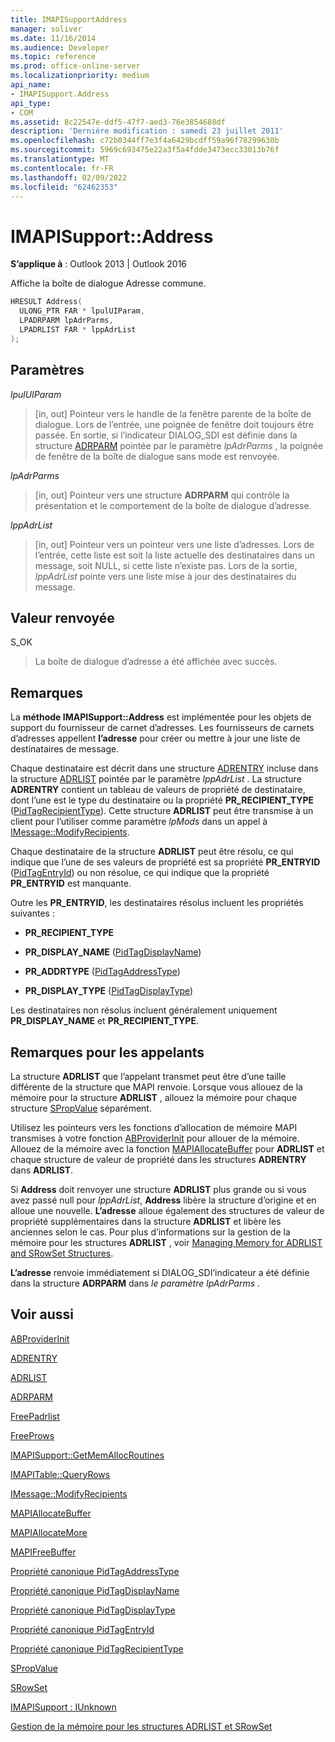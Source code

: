 ```yaml
---
title: IMAPISupportAddress
manager: soliver
ms.date: 11/16/2014
ms.audience: Developer
ms.topic: reference
ms.prod: office-online-server
ms.localizationpriority: medium
api_name:
- IMAPISupport.Address
api_type:
- COM
ms.assetid: 8c22547e-ddf5-47f7-aed3-76e3854688df
description: 'Derniére modification : samedi 23 juillet 2011'
ms.openlocfilehash: c72b0344ff7e3f4a6429bcdff59a96f78299630b
ms.sourcegitcommit: 5969c693475e22a3f5a4fdde3473ecc33013b76f
ms.translationtype: MT
ms.contentlocale: fr-FR
ms.lasthandoff: 02/09/2022
ms.locfileid: "62462353"
---
```

# <a name="imapisupportaddress"></a>IMAPISupport::Address

  
  
**S’applique à** : Outlook 2013 | Outlook 2016 
  
Affiche la boîte de dialogue Adresse commune. 
  
```cpp
HRESULT Address(
  ULONG_PTR FAR * lpulUIParam,
  LPADRPARM lpAdrParms,
  LPADRLIST FAR * lppAdrList
);
```

## <a name="parameters"></a>Paramètres

 _lpulUIParam_
  
> [in, out] Pointeur vers le handle de la fenêtre parente de la boîte de dialogue. Lors de l’entrée, une poignée de fenêtre doit toujours être passée. En sortie, si l’indicateur DIALOG_SDI est définie dans la structure [ADRPARM](adrparm.md) pointée par le paramètre  _lpAdrParms_ , la poignée de fenêtre de la boîte de dialogue sans mode est renvoyée. 
    
 _lpAdrParms_
  
> [in, out] Pointeur vers une structure **ADRPARM** qui contrôle la présentation et le comportement de la boîte de dialogue d’adresse. 
    
 _lppAdrList_
  
> [in, out] Pointeur vers un pointeur vers une liste d’adresses. Lors de l’entrée, cette liste est soit la liste actuelle des destinataires dans un message, soit NULL, si cette liste n’existe pas. Lors de la sortie,  _lppAdrList_ pointe vers une liste mise à jour des destinataires du message. 
    
## <a name="return-value"></a>Valeur renvoyée

S_OK 
  
> La boîte de dialogue d’adresse a été affichée avec succès.
    
## <a name="remarks"></a>Remarques

La **méthode IMAPISupport::Address** est implémentée pour les objets de support du fournisseur de carnet d’adresses. Les fournisseurs de carnets d’adresses appellent **l’adresse** pour créer ou mettre à jour une liste de destinataires de message. 
  
Chaque destinataire est décrit dans une structure [ADRENTRY](adrentry.md) incluse dans la structure [ADRLIST](adrlist.md) pointée par le paramètre  _lppAdrList_ . La structure **ADRENTRY** contient un tableau de valeurs de propriété de destinataire, dont l’une est le type du destinataire ou la propriété **PR_RECIPIENT_TYPE** ([PidTagRecipientType](pidtagrecipienttype-canonical-property.md)). Cette structure **ADRLIST** peut être transmise à un client pour l’utiliser comme paramètre  _lpMods_ dans un appel à [IMessage::ModifyRecipients](imessage-modifyrecipients.md).
  
Chaque destinataire de la structure **ADRLIST** peut être résolu, ce qui indique que l’une de ses valeurs de propriété est sa propriété **PR_ENTRYID** ([PidTagEntryId](pidtagentryid-canonical-property.md)) ou non résolue, ce qui indique que la propriété **PR_ENTRYID** est manquante. 
  
Outre les **PR_ENTRYID**, les destinataires résolus incluent les propriétés suivantes :
  
- **PR_RECIPIENT_TYPE**
    
- **PR_DISPLAY_NAME** ([PidTagDisplayName](pidtagdisplayname-canonical-property.md))
    
- **PR_ADDRTYPE** ([PidTagAddressType](pidtagaddresstype-canonical-property.md))
    
- **PR_DISPLAY_TYPE** ([PidTagDisplayType](pidtagdisplaytype-canonical-property.md))
    
Les destinataires non résolus incluent généralement uniquement **PR_DISPLAY_NAME** et **PR_RECIPIENT_TYPE**. 
  
## <a name="notes-to-callers"></a>Remarques pour les appelants

La structure **ADRLIST** que l’appelant transmet peut être d’une taille différente de la structure que MAPI renvoie. Lorsque vous allouez de la mémoire pour la structure **ADRLIST** , allouez la mémoire pour chaque structure [SPropValue](spropvalue.md) séparément. 
  
Utilisez les pointeurs vers les fonctions d’allocation de mémoire MAPI transmises à votre fonction [ABProviderInit](abproviderinit.md) pour allouer de la mémoire. Allouez de la mémoire avec la fonction [MAPIAllocateBuffer](mapiallocatebuffer.md) pour **ADRLIST** et chaque structure de valeur de propriété dans les structures **ADRENTRY** dans **ADRLIST**. 
  
Si **Address** doit renvoyer une structure **ADRLIST** plus grande ou si vous avez passé null pour  _lppAdrList_, **Address** libère la structure d’origine et en alloue une nouvelle. **L’adresse** alloue également des structures de valeur de propriété supplémentaires dans la structure **ADRLIST** et libère les anciennes selon le cas. Pour plus d’informations sur la gestion de la mémoire pour les structures **ADRLIST** , voir [Managing Memory for ADRLIST and SRowSet Structures](managing-memory-for-adrlist-and-srowset-structures.md).
  
 **L’adresse** renvoie immédiatement si DIALOG_SDI’indicateur a été définie dans la structure **ADRPARM** dans _le paramètre lpAdrParms_ . 
  
## <a name="see-also"></a>Voir aussi



[ABProviderInit](abproviderinit.md)
  
[ADRENTRY](adrentry.md)
  
[ADRLIST](adrlist.md)
  
[ADRPARM](adrparm.md)
  
[FreePadrlist](freepadrlist.md)
  
[FreeProws](freeprows.md)
  
[IMAPISupport::GetMemAllocRoutines](imapisupport-getmemallocroutines.md)
  
[IMAPITable::QueryRows](imapitable-queryrows.md)
  
[IMessage::ModifyRecipients](imessage-modifyrecipients.md)
  
[MAPIAllocateBuffer](mapiallocatebuffer.md)
  
[MAPIAllocateMore](mapiallocatemore.md)
  
[MAPIFreeBuffer](mapifreebuffer.md)
  
[Propriété canonique PidTagAddressType](pidtagaddresstype-canonical-property.md)
  
[Propriété canonique PidTagDisplayName](pidtagdisplayname-canonical-property.md)
  
[Propriété canonique PidTagDisplayType](pidtagdisplaytype-canonical-property.md)
  
[Propriété canonique PidTagEntryId](pidtagentryid-canonical-property.md)
  
[Propriété canonique PidTagRecipientType](pidtagrecipienttype-canonical-property.md)
  
[SPropValue](spropvalue.md)
  
[SRowSet](srowset.md)
  
[IMAPISupport : IUnknown](imapisupportiunknown.md)


[Gestion de la mémoire pour les structures ADRLIST et SRowSet](managing-memory-for-adrlist-and-srowset-structures.md)

